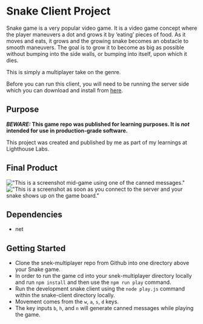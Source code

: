 # Snake Client Project

Snake game is a very popular video game. It is a video game concept where the player maneuvers a dot and grows it by ‘eating’ pieces of food. As it moves and eats, it grows and the growing snake becomes an obstacle to smooth maneuvers. The goal is to grow it to become as big as possible without bumping into the side walls, or bumping into itself, upon which it dies.

This is simply a multiplayer take on the genre.

Before you can run this client, you will need to be running the server side which you can download and install from [here](https://github.com/lighthouse-labs/snek-multiplayer).

## Purpose

**_BEWARE:_ This game repo was published for learning purposes. It is _not_ intended for use in production-grade software.**

This project was created and published by me as part of my learnings at Lighthouse Labs. 

## Final Product

!["This is a screenshot mid-game using one of the canned messages."](#./screenshot1.png)
!["This is a screenshot as soon as you connect to the server and your snake shows up on the game board."](#./screenshot2.png)

## Dependencies

- net

## Getting Started

- Clone the snek-multiplayer repo from Github into one directory above your Snake game.
- In order to run the game cd into your snek-multiplayer directory locally and run `npm install` and then use the `npm run play` command.
- Run the development snake client using the `node play.js` command within the snake-client directory locally.
- Movement comes from the `w`, `a`, `s`, `d` keys.
- The key inputs `b`, `h`, and `n` will generate canned messages while playing the game.